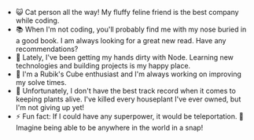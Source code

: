 

<!-- **fs98/fs98** is a ✨ _special_ ✨ repository because its `README.md` (this file) appears on your GitHub profile. -->

<!-- Here are some ideas to get you started: -->

- 😺 Cat person all the way! My fluffy feline friend is the best company while coding.
- 📚 When I'm not coding, you'll probably find me with my nose buried in a good book. I am always looking for a great new read. Have any recommendations?
- 🌱 Lately, I've been getting my hands dirty with Node. Learning new technologies and building projects is my happy place.
- 🧩 I'm a Rubik's Cube enthusiast and I'm always working on improving my solve times.
- 🌿 Unfortunately, I don't have the best track record when it comes to keeping plants alive. I've killed every houseplant I've ever owned, but I'm not giving up yet!
- ⚡ Fun fact: If I could have any superpower, it would be teleportation. 🦸‍ Imagine being able to be anywhere in the world in a snap!
